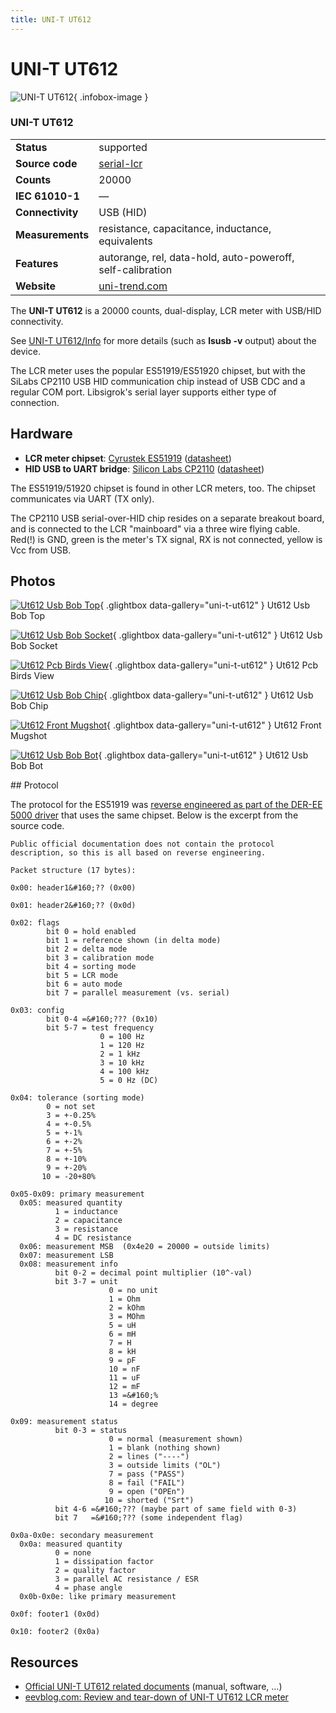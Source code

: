 ```yaml
---
title: UNI-T UT612
---
```


# UNI-T UT612

<div class="infobox" markdown>

![UNI-T UT612](./img/Ut612-usb-bob-top.png){ .infobox-image }

### UNI-T UT612

| | |
|---|---|
| **Status** | supported |
| **Source code** | [serial-lcr](https://github.com/OpenTraceLab/OpenTraceCapture/tree/main/src/hardware/serial-lcr) |
| **Counts** | 20000 |
| **IEC 61010-1** | — |
| **Connectivity** | USB (HID) |
| **Measurements** | resistance, capacitance, inductance, equivalents |
| **Features** | autorange, rel, data-hold, auto-poweroff, self-calibration |
| **Website** | [uni-trend.com](http://www.uni-trend.com/productsdetail.aspx?ProductsID=384&amp;ProductsCateId=631&amp;CateId=631) |

</div>

The **UNI-T UT612** is a 20000 counts, dual-display, LCR meter with USB/HID connectivity.

See [UNI-T UT612/Info](https://sigrok.org/wiki/UNI-T_UT612/Info) for more details (such as **lsusb -v** output) about the device.

The LCR meter uses the popular ES51919/ES51920 chipset, but with the SiLabs CP2110 USB HID communication chip instead of USB CDC and a regular COM port.
Libsigrok's serial layer supports either type of connection.

## Hardware
- **LCR meter chipset**: [Cyrustek ES51919](http://www.cyrustek.com.tw/product-1-LCR%20Meter%20Series.htm) ([datasheet](http://www.cyrustek.com.tw/spec/ES51920.pdf))
- **HID USB to UART bridge**: [Silicon Labs CP2110](http://www.silabs.com/products/interface/usb-bridges/classic-usb-bridges/pages/usb-to-uart-bridge.aspx) ([datasheet](https://www.silabs.com/Support%20Documents/TechnicalDocs/CP2110.pdf))

The ES51919/51920 chipset is found in other LCR meters, too.  The chipset communicates via UART (TX only).

The CP2110 USB serial-over-HID chip resides on a separate breakout board, and is connected to the LCR "mainboard" via a three wire flying cable.  Red(!) is GND, green is the meter's TX signal, RX is not connected, yellow is Vcc from USB.

## Photos

<div class="photo-grid" markdown>

[![Ut612 Usb Bob Top](./img/Ut612-usb-bob-top.png)](./img/Ut612-usb-bob-top.png "Ut612 Usb Bob Top"){ .glightbox data-gallery="uni-t-ut612" }
<span class="caption">Ut612 Usb Bob Top</span>

[![Ut612 Usb Bob Socket](./img/Ut612-usb-bob-socket.png)](./img/Ut612-usb-bob-socket.png "Ut612 Usb Bob Socket"){ .glightbox data-gallery="uni-t-ut612" }
<span class="caption">Ut612 Usb Bob Socket</span>

[![Ut612 Pcb Birds View](./img/Ut612-pcb-birds-view.png)](./img/Ut612-pcb-birds-view.png "Ut612 Pcb Birds View"){ .glightbox data-gallery="uni-t-ut612" }
<span class="caption">Ut612 Pcb Birds View</span>

[![Ut612 Usb Bob Chip](./img/Ut612-usb-bob-chip.png)](./img/Ut612-usb-bob-chip.png "Ut612 Usb Bob Chip"){ .glightbox data-gallery="uni-t-ut612" }
<span class="caption">Ut612 Usb Bob Chip</span>

[![Ut612 Front Mugshot](./img/Ut612-front-mugshot.png)](./img/Ut612-front-mugshot.png "Ut612 Front Mugshot"){ .glightbox data-gallery="uni-t-ut612" }
<span class="caption">Ut612 Front Mugshot</span>

[![Ut612 Usb Bob Bot](./img/Ut612-usb-bob-bot.png)](./img/Ut612-usb-bob-bot.png "Ut612 Usb Bob Bot"){ .glightbox data-gallery="uni-t-ut612" }
<span class="caption">Ut612 Usb Bob Bot</span>

</div>
## Protocol

The protocol for the ES51919 was [reverse engineered as part of the DER-EE 5000 driver](http://sigrok.org/gitweb/?p=libsigrok.git;a=blob;f=src/lcr/es51919.c;h=0244851a2b6c9594ab093dc4d7429523fcc9e791;hb=HEAD#l310) that uses the same chipset. Below is the excerpt from the source code.

```
Public official documentation does not contain the protocol description, so this is all based on reverse engineering.

Packet structure (17 bytes):

0x00: header1&#160;?? (0x00)

0x01: header2&#160;?? (0x0d)

0x02: flags
        bit 0 = hold enabled
        bit 1 = reference shown (in delta mode)
        bit 2 = delta mode
        bit 3 = calibration mode
        bit 4 = sorting mode
        bit 5 = LCR mode
        bit 6 = auto mode
        bit 7 = parallel measurement (vs. serial)

0x03: config
        bit 0-4 =&#160;??? (0x10)
        bit 5-7 = test frequency
                    0 = 100 Hz
                    1 = 120 Hz
                    2 = 1 kHz
                    3 = 10 kHz
                    4 = 100 kHz
                    5 = 0 Hz (DC)

0x04: tolerance (sorting mode)
        0 = not set
        3 = +-0.25%
        4 = +-0.5%
        5 = +-1%
        6 = +-2%
        7 = +-5%
        8 = +-10%
        9 = +-20%
       10 = -20+80%

0x05-0x09: primary measurement
  0x05: measured quantity
          1 = inductance
          2 = capacitance
          3 = resistance
          4 = DC resistance
  0x06: measurement MSB  (0x4e20 = 20000 = outside limits)
  0x07: measurement LSB
  0x08: measurement info
          bit 0-2 = decimal point multiplier (10^-val)
          bit 3-7 = unit
                      0 = no unit
                      1 = Ohm
                      2 = kOhm
                      3 = MOhm
                      5 = uH
                      6 = mH
                      7 = H
                      8 = kH
                      9 = pF
                      10 = nF
                      11 = uF
                      12 = mF
                      13 =&#160;%
                      14 = degree

0x09: measurement status
          bit 0-3 = status
                      0 = normal (measurement shown)
                      1 = blank (nothing shown)
                      2 = lines ("----")
                      3 = outside limits ("OL")
                      7 = pass ("PASS")
                      8 = fail ("FAIL")
                      9 = open ("OPEn")
                     10 = shorted ("Srt")
          bit 4-6 =&#160;??? (maybe part of same field with 0-3)
          bit 7   =&#160;??? (some independent flag)

0x0a-0x0e: secondary measurement
  0x0a: measured quantity
          0 = none
          1 = dissipation factor
          2 = quality factor
          3 = parallel AC resistance / ESR
          4 = phase angle
  0x0b-0x0e: like primary measurement

0x0f: footer1 (0x0d)

0x10: footer2 (0x0a)

```

## Resources
- [Official UNI-T UT612 related documents](https://drive.google.com/folderview?id=0B4Jyby-tjH5oX2NEZk1xZXVlNlE&usp=drive_web) (manual, software, ...)
- [eevblog.com: Review and tear-down of UNI-T UT612 LCR meter](http://www.eevblog.com/forum/testgear/review-and-tear-down-of-uni-t-ut612-lcr-meter/)

